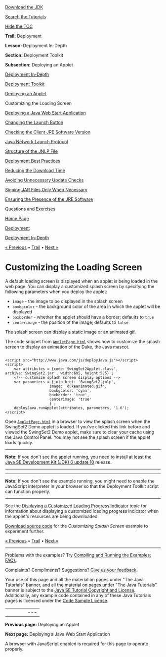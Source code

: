 [Download
the JDK](http://java.sun.com/javase/6/download.jsp)
  
[Search the
Tutorials](../../search.html)
  
[Hide the TOC](javascript:toggleLeft())

**Trail:** Deployment
  
**Lesson:** Deployment In-Depth
  
**Section:** Deployment Toolkit
  
**Subsection:** Deploying an Applet

[Deployment In-Depth](index.html)

[Deployment Toolkit](depltoolkit_index.html)

[Deploying an Applet](runAppletFunction.html)

Customizing the Loading Screen

[Deploying a Java Web Start Application](createWebStartLaunchButtonFunction.html)

[Changing the Launch Button](changeLaunchButtonOfJWS.html)

[Checking the Client JRE Software Version](jreVersionCheck.html)

[Java Network Launch Protocol](jnlp.html)

[Structure of the JNLP File](jnlpFileSyntax.html)

[Deployment Best Practices](bestPractices.html)

[Reducing the Download Time](reducingDownloadTime.html)

[Avoiding Unnecessary Update Checks](avoidingUnnecessaryUpdateChecks.html)

[Signing JAR Files Only When Necessary](signing.html)

[Ensuring the Presence of the JRE Software](ensuringJRE.html)

[Questions and Exercises](QandE/questions.html)

[Home Page](../../index.html)
>
[Deployment](../index.html)
>
[Deployment In-Depth](index.html)

[« Previous](runAppletFunction.html) • [Trail](../TOC.html) • [Next »](createWebStartLaunchButtonFunction.html)

# Customizing the Loading Screen

A default loading screen is displayed when an applet is being loaded in
the web page. You can display a customized splash screen by specifying the following
parameters when you deploy the applet:

* `image` - the image to be displayed in the splash screen
* `boxbgcolor` - the background color of the area in which the applet will be displayed
* `boxborder` - whether the applet should have a border; defaults to `true`
* `centerimage` - the position of the image; defaults to `false`

The splash screen can
display a static image or an animated gif.

The code snippet from
[`AppletPage.html`](examples/dist/depltoolkit_CustomizingSplashScreen/AppletPage.html) shows how to customize the splash screen to display
an animation of the Duke, the Java mascot.

```

<script src="http://www.java.com/js/deployJava.js"></script>
<script> 
    var attributes = {code:'SwingSet2Applet.class', archive:'SwingSet2.jar', width:695, height:525} ; 
    <!-- customize splash screen display options -->
    var parameters = {jnlp_href: 'SwingSet2.jnlp', 
                    image: 'dukeanimated.gif', 
                    boxbgcolor: 'cyan', 
                    boxborder: 'true', 
                    centerimage: 'true'   
                    } ; 
    deployJava.runApplet(attributes, parameters, '1.6'); 
</script>

```

Open
[`AppletPage.html`](examples/dist/depltoolkit_CustomizingSplashScreen/AppletPage.html) in a browser to view the splash screen when the SwingSet2 Demo applet is loaded.
If you've clicked this link before and viewed the SwingSet2 Demo applet, make sure
to clear your cache using the Java Control Panel. You may not see the splash screen
if the applet loads quickly.

---

**Note:** If you don't see the applet running, you need to install at least the [Java SE Development Kit (JDK) 6 update 10](http://java.sun.com/javase/downloads/index.jsp) release.

---

---

**Note:** If you don't see the example running, you might need to enable the JavaScript interpreter in your browser so that the Deployment Toolkit script can function properly.

---

See the
[Displaying a Customized Loading Progress Indicator](../../deployment/applet/customProgressIndicatorForApplet.html) topic for information about displaying a customized loading progress indicator
when the applet's resources are being downloaded.

[Download source code](examplesIndex.html#CustomizingSplashScreen) for the *Customizing Splash Screen* example to experiment further.

[« Previous](runAppletFunction.html)
•
[Trail](../TOC.html)
•
[Next »](createWebStartLaunchButtonFunction.html)

---

Problems with the examples? Try [Compiling and Running
the Examples: FAQs](../../information/run-examples.html).
  
Complaints? Compliments? Suggestions? [Give
us your feedback](http://download.oracle.com/javase/feedback.html).

Your use of this page and all the material on pages under "The Java Tutorials" banner,
and all the material on pages under "The Java Tutorials" banner is subject to the [Java SE Tutorial Copyright
and License](../../information/license.html).
Additionally, any example code contained in any of these Java
Tutorials pages is licensed under the
[Code
Sample License](http://developers.sun.com/license/berkeley_license.html).

|  |  |  |  |  |
| --- | --- | --- | --- | --- |
| |  |  | | --- | --- | | duke image | Oracle logo | | [About Oracle](http://www.oracle.com/us/corporate/index.html) | [Oracle Technology Network](http://www.oracle.com/technology/index.html) | [Terms of Service](https://www.samplecode.oracle.com/servlets/CompulsoryClickThrough?type=TermsOfService) | Copyright © 1995, 2011 Oracle and/or its affiliates. All rights reserved. |

**Previous page:** Deploying an Applet
  
**Next page:** Deploying a Java Web Start Application




A browser with JavaScript enabled is required for this page to operate properly.